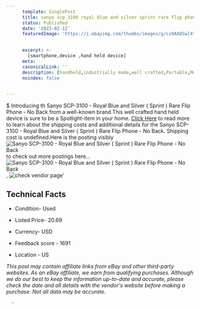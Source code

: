 ```yaml
---
      template: SinglePost
      title: sanyo scp 3100 royal blue and silver sprint rare flip phone no back
      status: Published
      date: '2023-02-12'
      featuredImage: 'https://i.ebayimg.com/thumbs/images/g/cz0AAOSwlXtiqPwb/s-l225.jpg'
       

      excerpt: >-
        [smartphone,device ,hand held device]
      meta:
      canonicalLink: ''
      description: [handheld,industrially made,well crafted,Portable,Mobile,Compact,Convenient,Lightweight,Maneuverable,Man-portable,Miniature,Carriable,Hand-held,Light,Holdable,Transportable,Mobile device,Pocket-sized,On-the-go,Wireless,Cordless,Compact size,Convenient size, smartphone,device ,hand held device]
      noindex: false
      

---
```

$
      Introducing th Sanyo SCP-3100 - Royal Blue and Silver ( Sprint ) Rare Flip Phone - No Back from a well-known brand.This well crafted hand held device is sure to be a Spotlight-item in your home. [Click Here](https://www.ebay.com/itm/325230171096?hash=item4bb93a93d8%3Ag%3Acz0AAOSwlXtiqPwb&mkevt=1&mkcid=1&mkrid=711-53200-19255-0&campid=%253CePNCampaignId%253E&customid=%253CreferenceId%253E&toolid=10049) to read more to learn about the shipping costs and additional details for the Sanyo SCP-3100 - Royal Blue and Silver ( Sprint ) Rare Flip Phone - No Back. Shipping cost is undefined.Here is the posting visibly ![Sanyo SCP-3100 - Royal Blue and Silver ( Sprint ) Rare Flip Phone - No Back](https://i.ebayimg.com/thumbs/images/g/cz0AAOSwlXtiqPwb/s-l225.jpg) to check out more postings here... ![Sanyo SCP-3100 - Royal Blue and Silver ( Sprint ) Rare Flip Phone - No Back](https://i.ebayimg.com/images/g/cz0AAOSwlXtiqPwb/s-l1600.jpg), ![check vendor page](https://origin-galleryplus.ebayimg.com/ws/web/325230171096_2_0_1/225x225.jpg,https://origin-galleryplus.ebayimg.com/ws/web/325230171096_3_0_1/225x225.jpg)'

      

 ## Technical Facts 



     
      

 - Condition- Used 


      

 - Listed Price- 20.69 


      

 - Currency- USD 


      

 - Feedback score - 1691 


      

 - Location - US 


      
      

 *_This post may contain affiliate links from eBay and other third-party websites. As an eBay affiliate, we earn from qualifying purchases. Although we do our best to keep the information up-to-date and accurate, please check the date and all details with the vendor's website before making a purchase. Not all data may be accurate._*




      -
